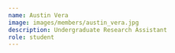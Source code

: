 ```yaml
---
name: Austin Vera
image: images/members/austin_vera.jpg
description: Undergraduate Research Assistant
role: student
---
```

